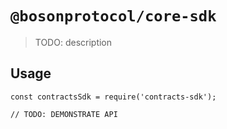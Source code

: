 # `@bosonprotocol/core-sdk`

> TODO: description

## Usage

```
const contractsSdk = require('contracts-sdk');

// TODO: DEMONSTRATE API
```
